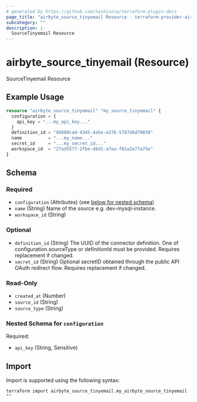 ```yaml
---
# generated by https://github.com/hashicorp/terraform-plugin-docs
page_title: "airbyte_source_tinyemail Resource - terraform-provider-airbyte"
subcategory: ""
description: |-
  SourceTinyemail Resource
---
```


# airbyte_source_tinyemail (Resource)

SourceTinyemail Resource

## Example Usage

```terraform
resource "airbyte_source_tinyemail" "my_source_tinyemail" {
  configuration = {
    api_key = "...my_api_key..."
  }
  definition_id = "d6880cad-4345-4a5e-a376-5787d6d70030"
  name          = "...my_name..."
  secret_id     = "...my_secret_id..."
  workspace_id  = "27ad5577-2fbe-46d1-a7ea-f81a2e77a75e"
}
```

<!-- schema generated by tfplugindocs -->
## Schema

### Required

- `configuration` (Attributes) (see [below for nested schema](#nestedatt--configuration))
- `name` (String) Name of the source e.g. dev-mysql-instance.
- `workspace_id` (String)

### Optional

- `definition_id` (String) The UUID of the connector definition. One of configuration.sourceType or definitionId must be provided. Requires replacement if changed.
- `secret_id` (String) Optional secretID obtained through the public API OAuth redirect flow. Requires replacement if changed.

### Read-Only

- `created_at` (Number)
- `source_id` (String)
- `source_type` (String)

<a id="nestedatt--configuration"></a>
### Nested Schema for `configuration`

Required:

- `api_key` (String, Sensitive)

## Import

Import is supported using the following syntax:

```shell
terraform import airbyte_source_tinyemail.my_airbyte_source_tinyemail ""
```
